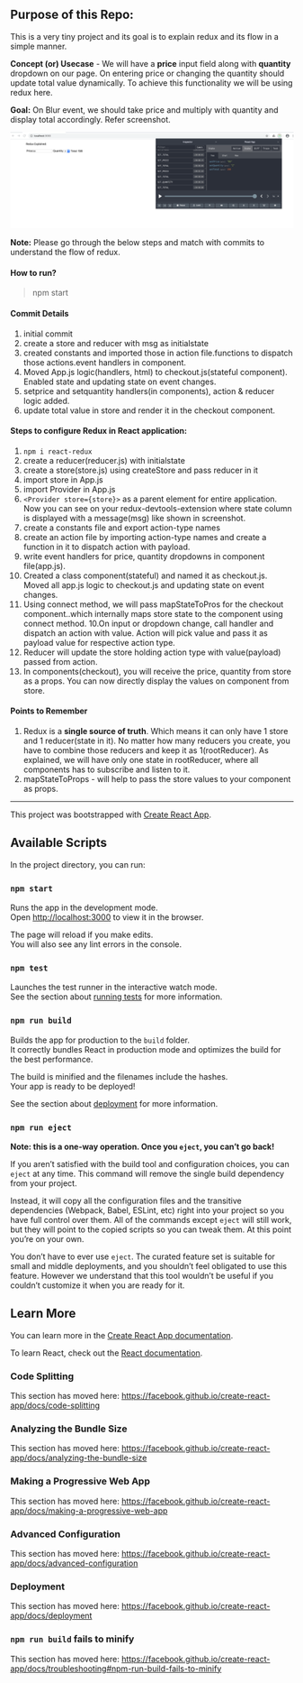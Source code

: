 ## Purpose of this Repo:
This is a very tiny project and its goal is to explain redux and its flow in a simple manner.

__Concept (or) Usecase__ - We will have a __price__ input field along with __quantity__ dropdown on our page. On entering price or changing the quantity should update total value dynamically. To achieve this functionality we will be using redux here.

__Goal:__ On Blur event, we should take price and multiply with quantity and display total accordingly. Refer screenshot.

![screenshot](/screenshots/2.png)

__Note:__ Please go through the below steps and match with commits to understand the flow of redux.

#### How to run?
> npm start

#### Commit Details
1. initial commit
2. create a store and reducer with msg as initialstate
3. created constants and imported those in action file.functions to dispatch those actions.event handlers in component.
4. Moved App.js logic(handlers, html) to checkout.js(stateful component). Enabled state and updating state on event changes.
5. setprice and setquantity handlers(in components), action & reducer logic added.
6. update total value in store and render it in the checkout component. 

#### Steps to configure Redux in React application:
1. `npm i react-redux`
2. create a reducer(reducer.js) with initialstate
3. create a store(store.js) using createStore and pass reducer in it
3. import store in App.js
4. import Provider in App.js
5. `<Provider store={store}>` as a parent element for entire application.
Now you can see on your redux-devtools-extension where state column is displayed with a message(msg) like shown in screenshot.
6. create a constants file and export action-type names
7. create an action file by importing action-type names and create a function in it to dispatch action with payload.
8. write event handlers for price, quantity dropdowns in component file(app.js).
9. Created a class component(stateful) and named it as checkout.js. Moved all app.js logic to checkout.js and updating state on event changes.
10. Using connect method, we will pass mapStateToPros for the checkout component..which internally maps store state to the component using connect method.
10.On input or dropdown change, call handler and dispatch an action with value. Action will pick value and pass it as payload value for respective action type.
11. Reducer will update the store holding action type with value(payload) passed from action.
12. In components(checkout), you will receive the price, quantity from store as a props. You can now directly display the values on component from store.

#### Points to Remember
1. Redux is a __single source of truth__. Which means it can only have 1 store and 1 reducer(state in it). No matter how many reducers you create, you have to combine those reducers and keep it as 1(rootReducer). As explained, we will have only one state in rootReducer, where all components has to subscribe and listen to it. 
2. mapStateToProps - will help to pass the store values to your component as props.

---------------------------------------------------------------------------------------------------
This project was bootstrapped with [Create React App](https://github.com/facebook/create-react-app).

## Available Scripts

In the project directory, you can run:

### `npm start`

Runs the app in the development mode.<br />
Open [http://localhost:3000](http://localhost:3000) to view it in the browser.

The page will reload if you make edits.<br />
You will also see any lint errors in the console.

### `npm test`

Launches the test runner in the interactive watch mode.<br />
See the section about [running tests](https://facebook.github.io/create-react-app/docs/running-tests) for more information.

### `npm run build`

Builds the app for production to the `build` folder.<br />
It correctly bundles React in production mode and optimizes the build for the best performance.

The build is minified and the filenames include the hashes.<br />
Your app is ready to be deployed!

See the section about [deployment](https://facebook.github.io/create-react-app/docs/deployment) for more information.

### `npm run eject`

**Note: this is a one-way operation. Once you `eject`, you can’t go back!**

If you aren’t satisfied with the build tool and configuration choices, you can `eject` at any time. This command will remove the single build dependency from your project.

Instead, it will copy all the configuration files and the transitive dependencies (Webpack, Babel, ESLint, etc) right into your project so you have full control over them. All of the commands except `eject` will still work, but they will point to the copied scripts so you can tweak them. At this point you’re on your own.

You don’t have to ever use `eject`. The curated feature set is suitable for small and middle deployments, and you shouldn’t feel obligated to use this feature. However we understand that this tool wouldn’t be useful if you couldn’t customize it when you are ready for it.

## Learn More

You can learn more in the [Create React App documentation](https://facebook.github.io/create-react-app/docs/getting-started).

To learn React, check out the [React documentation](https://reactjs.org/).

### Code Splitting

This section has moved here: https://facebook.github.io/create-react-app/docs/code-splitting

### Analyzing the Bundle Size

This section has moved here: https://facebook.github.io/create-react-app/docs/analyzing-the-bundle-size

### Making a Progressive Web App

This section has moved here: https://facebook.github.io/create-react-app/docs/making-a-progressive-web-app

### Advanced Configuration

This section has moved here: https://facebook.github.io/create-react-app/docs/advanced-configuration

### Deployment

This section has moved here: https://facebook.github.io/create-react-app/docs/deployment

### `npm run build` fails to minify

This section has moved here: https://facebook.github.io/create-react-app/docs/troubleshooting#npm-run-build-fails-to-minify

